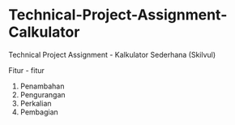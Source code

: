 # Technical-Project-Assignment-Calkulator
Technical Project Assignment - Kalkulator Sederhana (Skilvul)

Fitur - fitur
1. Penambahan
2. Pengurangan
3. Perkalian
4. Pembagian
